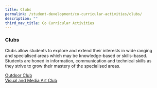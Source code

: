 ```yaml
---
title: Clubs
permalink: /student-development/co-curricular-activities/clubs/
description: ""
third_nav_title: Co Curricular Activities
---
```

### Clubs
Clubs allow students to explore and extend their interests in wide ranging and specialised areas which may be knowledge-based or skills-based. Students are honed in information, communication and technical skills as they strive to grow their mastery of the specialised areas.&nbsp;

<a target="_blank" href="/files/CCA2023/odc_info.jpg">Outdoor Club</a><br>
<a target="_blank" href="/files/CCA2023/vmac_info.jpg">Visual and Media Art Club</a><br>